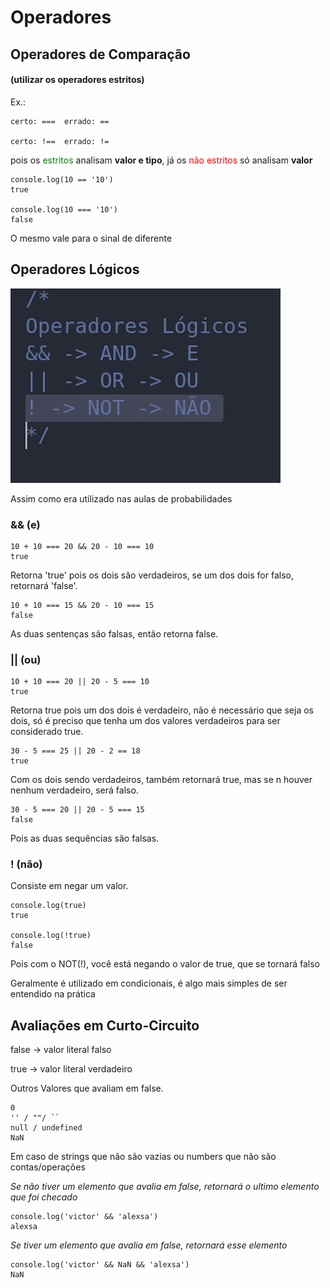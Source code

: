 # Operadores 

## Operadores de Comparação

#### (utilizar os operadores estritos)

Ex.:
    
    certo: ===  errado: == 

    certo: !==  errado: !=

pois os <span style='color:green;'>estritos</span> analisam <strong>valor e tipo</strong>, já os <span style='color:red;'>não estritos</span> só analisam <strong>valor</strong>

    console.log(10 == '10')   
    true

    console.log(10 === '10')
    false

O mesmo vale para o sinal de diferente

## Operadores Lógicos 

![alt text](image.png)

Assim como era utilizado nas aulas de probabilidades

### && (e)

    10 + 10 === 20 && 20 - 10 === 10
    true 

Retorna 'true' pois os dois são verdadeiros, se um dos dois for falso, retornará 'false'.

    10 + 10 === 15 && 20 - 10 === 15
    false

As duas sentenças são falsas, então retorna false.

### || (ou)

    10 + 10 === 20 || 20 - 5 === 10
    true 

Retorna true pois um dos dois é verdadeiro, não é necessário que seja os dois, só é preciso que tenha um dos valores verdadeiros para ser considerado true.

    30 - 5 === 25 || 20 - 2 == 18
    true

Com os dois sendo verdadeiros, também retornará true, mas se n houver nenhum verdadeiro, será falso.

    30 - 5 === 20 || 20 - 5 === 15
    false

Pois as duas sequências são falsas.

### ! (não)

Consiste em negar um valor.

    console.log(true)
    true
    
    console.log(!true)
    false

Pois com o NOT(!), você está negando o valor de true, que se tornará falso

Geralmente é utilizado em condicionais, é algo mais simples de ser entendido na prática

## Avaliações em Curto-Circuito

false -> valor literal falso

true -> valor literal verdadeiro 

Outros Valores que avaliam em false.

    0
    '' / ""/ ``
    null / undefined
    NaN

Em caso de strings que não são vazias ou numbers que não são contas/operações

*Se não tiver um elemento que avalia em false, retornará o ultimo elemento que foi checado*

    console.log('victor' && 'alexsa')
    alexsa

*Se tiver um elemento que avalia em false, retornará esse elemento*

    console.log('victor' && NaN && 'alexsa')
    NaN

